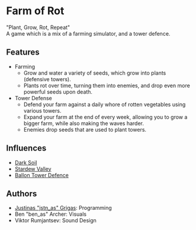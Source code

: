 # Farm of Rot
"Plant, Grow, Rot, Repeat"<br>
A game which is a mix of a farming simulator, and a tower defence.

## Features
* Farming
	* Grow and water a variety of seeds, which grow into plants (defensive towers).
	* Plants rot over time, turning them into enemies, and drop even more powerful seeds upon death.
* Tower Defense
	* Defend your farm against a daily whore of rotten vegetables using various towers.
	* Expand your farm at the end of every week, allowing you to grow a bigger farm, while also making the waves harder.
	* Enemies drop seeds that are used to plant towers.

## Influences
* [Dark Soil](https://pietro-ferrantelli.itch.io/dark-soil)
* [Stardew Valley](https://stardewvalley.net/)
* [Ballon Tower Defence](https://btd6.com/)

## Authors
* [Justinas "jstn_as" Grigas](https://jstn-as.github.io/): Programming
* Ben "ben_as" Archer: Visuals
* Viktor Rumjantsev: Sound Design

